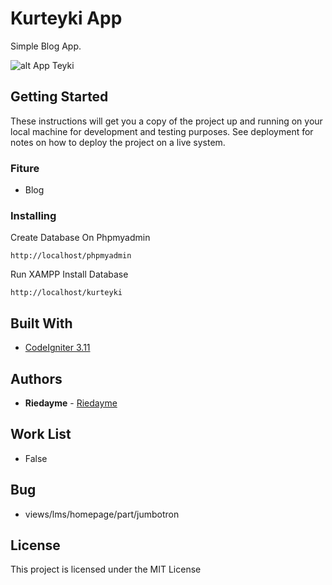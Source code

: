 # Kurteyki App

Simple Blog App.

![alt App Teyki](https://i.ibb.co/Prq3FY8/App-Teyki.png)

## Getting Started

These instructions will get you a copy of the project up and running on your local machine for development and testing purposes. See deployment for notes on how to deploy the project on a live system.

### Fiture

* Blog

### Installing

Create Database On Phpmyadmin

```
http://localhost/phpmyadmin
```
Run XAMPP
Install Database

```
http://localhost/kurteyki
```

## Built With

* [CodeIgniter 3.11](https://codeigniter.com/)

## Authors

* **Riedayme** - [Riedayme](https://facebook.com/riedayme)

## Work List

* False

## Bug

* views/lms/homepage/part/jumbotron

## License

This project is licensed under the MIT License
